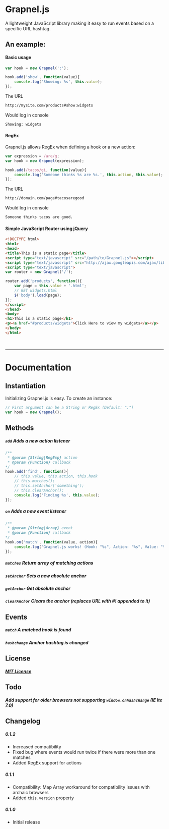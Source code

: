 Grapnel.js
==========

A lightweight JavaScript library making it easy to run events based on a specific URL hashtag.

## An example:

#### Basic usage

```javascript
var hook = new Grapnel(':');

hook.add('show', function(value){
    console.log('Showing: %s', this.value);
});
```

The URL
```bash
http://mysite.com/products#show:widgets
```

Would log in console

```bash
Showing: widgets
```

#### RegEx

Grapnel.js allows RegEx when defining a hook or a new action:

```javascript
var expression = /are/g;
var hook = new Grapnel(expression);

hook.add(/tacos/gi, function(value){
    console.log('Someone thinks %s are %s.', this.action, this.value);
});
```

The URL
```bash
http://domain.com/page#tacosaregood
```

Would log in console

```bash
Someone thinks tacos are good.
```

#### Simple JavaScript Router using jQuery

```html
<!DOCTYPE html>
<html>
<head>
<title>This is a static page</title>
<script type="text/javascript" src="/path/to/Grapnel.js"></script>
<script type="text/javascript" src="http://ajax.googleapis.com/ajax/libs/jquery/1.8.2/jquery.min.js"></script>
<script type="text/javascript">
var router = new Grapnel('/');

router.add('products', function(){
    var page = this.value + '.html';
    // GET widgets.html
    $('body').load(page);
});
</script>
</head>
<body>
<h1>This is a static page</h1>
<p><a href="#products/widgets">Click Here to view my widgets</a></p>
</body>
</html>
```

&nbsp;

***

# Documentation

## Instantiation
Initializing Grapnel.js is easy. To create an instance:
```javascript
// First argument can be a String or RegEx (Default: ":")
var hook = new Grapnel();
```

## Methods
##### `add` Adds a new action listener
```javascript
/**
 * @param {String|RegExp} action
 * @param {Function} callback
*/
hook.add('find', function(){
    // this.value, this.action, this.hook
    // this.matches();
    // this.setAnchor('something');
    // this.clearAnchor();
    console.log('Finding %s', this.value);
});
```

##### `on` Adds a new event listener
```javascript
/**
 * @param {String|Array} event
 * @param {Function} callback
*/
hook.on('match', function(value, action){
    console.log('Grapnel.js works! (Hook: "%s", Action: "%s", Value: "%s")', this.hook, action, value);
});
```
##### `matches` Return array of matching actions
##### `setAnchor` Sets a new absolute anchor
##### `getAnchor` Get absolute anchor
##### `clearAnchor` Clears the anchor (replaces URL with #! appended to it)

## Events

##### `match` A matched hook is found
##### `hashchange` Anchor hashtag is changed

## License
##### [MIT License](http://opensource.org/licenses/MIT)

## Todo

##### Add support for older browsers not supporting `window.onhashchange` (IE lte 7.0)

## Changelog

##### 0.1.2
* Increased compatibility
* Fixed bug where events would run twice if there were more than one matches
* Added RegEx support for actions

##### 0.1.1
* Compatibility: Map Array workaround for compatibility issues with archaic browsers
* Added `this.version` property

##### 0.1.0
* Initial release